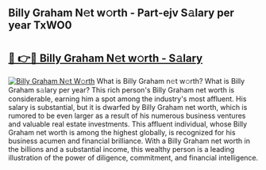 ## Billy Graham N𝚎t w𝚘rth - Part-ejv S𝚊lary per year TxWO0

# <h2><a href="http://gc26lf.nevu.top/?p=Billy+Graham">🔗 👉🔴 Billy Graham N𝚎t w𝚘rth - S𝚊lary</a></h2>

[![Billy Graham N𝚎t W𝚘rth](https://i.imgur.com/Oavwk0R.jpeg)](http://gc26lf.nevu.top/?p=Billy+Graham)
What is Billy Graham n𝚎t w𝚘rth? What is Billy Graham s𝚊lary per year?
This rich person's Billy Graham net worth is considerable, earning him a spot among the industry's most affluent. His salary is substantial, but it is dwarfed by Billy Graham net worth, which is rumored to be even larger as a result of his numerous business ventures and valuable real estate investments. This affluent individual, whose Billy Graham net worth is among the highest globally, is recognized for his business acumen and financial brilliance. With a Billy Graham net worth in the billions and a substantial income, this wealthy person is a leading illustration of the power of diligence, commitment, and financial intelligence.
